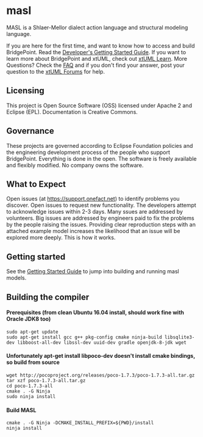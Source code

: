 # masl

MASL is a Shlaer-Mellor dialect action language and structural modeling
language.

If you are here for the first time, and want to know how to access and build
BridgePoint.  Read the [Developer's Getting Started
Guide](https://github.com/xtuml/bridgepoint/blob/master/doc-bridgepoint/process/Developer%20Getting%20Started%20Guide.md).
If you want to learn more about BridgePoint and xtUML, check out [xtUML
Learn](https://xtuml.org/learn/).  More Questions? Check the
[FAQ](https://github.com/xtuml/bridgepoint/blob/master/doc-bridgepoint/process/FAQ.md)
and if you don't find your answer, post your question to the [xtUML
Forums](https://xtuml.org/community/forum/xtuml-forum/) for help.

## Licensing

This project is Open Source Software (OSS) licensed under Apache 2 and Eclipse
(EPL). Documentation is Creative Commons.

## Governance

These projects are governed according to Eclipse Foundation policies and the
engineering development process of the people who support BridgePoint.
Everything is done in the open. The software is freely available and flexibly
modified. No company owns the software.

## What to Expect

Open issues (at https://support.onefact.net) to identify problems you discover.
Open issues to request new functionality.  The developers attempt to
acknowledge issues within 2-3 days.  Many ssues are addressed by volunteers.
Big issues are addressed by engineers paid to fix the problems by the people
raising the issues.  Providing clear reproduction steps with an attached
example model increases the likelihood that an issue will be explored more
deeply.  This is how it works.  

## Getting started

See the [Getting Started Guide](Getting_Started.md) to jump into building and
running masl models.

## Building the compiler

#### Prerequisites (from clean Ubuntu 16.04 install, should work fine with Oracle JDK8 too)
```
sudo apt-get update
sudo apt-get install gcc g++ pkg-config cmake ninja-build libsqlite3-dev libboost-all-dev libssl-dev uuid-dev gradle openjdk-8-jdk wget
```

#### Unfortunately apt-get install libpoco-dev doesn't install cmake bindings, so build from source
```
wget http://pocoproject.org/releases/poco-1.7.3/poco-1.7.3-all.tar.gz
tar xzf poco-1.7.3-all.tar.gz
cd poco-1.7.3-all
cmake . -G Ninja
sudo ninja install
```

#### Build MASL
```
cmake . -G Ninja -DCMAKE_INSTALL_PREFIX=${PWD}/install
ninja install
```
